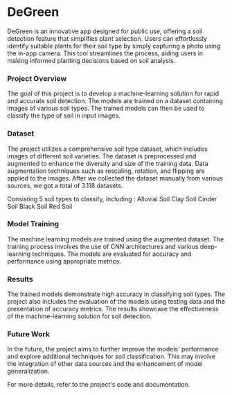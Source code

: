 # **DeGreen**
DeGreen is an innovative app designed for public use, offering a soil detection feature that simplifies plant selection. Users can effortlessly identify suitable plants for their soil type by simply capturing a photo using the in-app camera. This tool streamlines the process, aiding users in making informed planting decisions based on soil analysis.

### Project Overview

The goal of this project is to develop a machine-learning solution for rapid and accurate soil detection. The models are trained on a dataset containing images of various soil types. The trained models can then be used to classify the type of soil in input images.

### Dataset

The project utilizes a comprehensive soil type dataset, which includes images of different soil varieties. The dataset is preprocessed and augmented to enhance the diversity and size of the training data. Data augmentation techniques such as rescaling, rotation, and flipping are applied to the images. After we collected the dataset manually from various sources, we got a total of 3.118 datasets.

Consisting 5 soil types to classify, including :
Alluvial Soil
Clay Soil
Cinder Soil
Black Soil
Red Soil

### Model Training

The machine learning models are trained using the augmented dataset. The training process involves the use of CNN architectures and various deep-learning techniques. The models are evaluated for accuracy and performance using appropriate metrics.

### Results

The trained models demonstrate high accuracy in classifying soil types. The project also includes the evaluation of the models using testing data and the presentation of accuracy metrics. The results showcase the effectiveness of the machine-learning solution for soil detection.

### Future Work

In the future, the project aims to further improve the models' performance and explore additional techniques for soil classification. This may involve the integration of other data sources and the enhancement of model generalization.

For more details, refer to the project's code and documentation.
